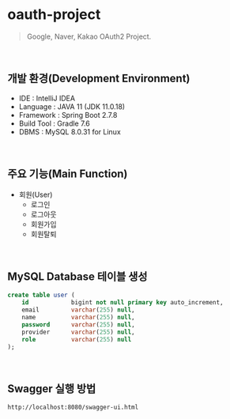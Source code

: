 # oauth-project
> Google, Naver, Kakao OAuth2 Project.

<br>

## 개발 환경(Development Environment)
- IDE : IntelliJ IDEA
- Language : JAVA 11 (JDK 11.0.18)
- Framework : Spring Boot 2.7.8
- Build Tool : Gradle 7.6
- DBMS : MySQL 8.0.31 for Linux

<br>

## 주요 기능(Main Function)
- 회원(User)
    - 로그인
    - 로그아웃
    - 회원가입
    - 회원탈퇴

<br>

## MySQL Database 테이블 생성
```SQL
create table user (
    id            bigint not null primary key auto_increment,
    email         varchar(255) null,
    name          varchar(255) null,
    password      varchar(255) null,
    provider      varchar(255) null,
    role          varchar(255) null
);
```

<br>

## Swagger 실행 방법
```shell
http://localhost:8080/swagger-ui.html
```
